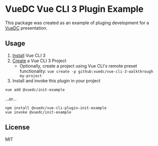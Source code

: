 # VueDC Vue CLI 3 Plugin Example
This package was created as an example of pluging development for a [VueDC](https://www.vuedc.io) presentation.

## Usage
1. [Install](https://cli.vuejs.org/guide/installation.html) Vue CLI 3
1. [Create](https://cli.vuejs.org/guide/creating-a-project.html#vue-create) a Vue CLI 3 Project
	* Optionally, create a project using Vue CLI's remote preset functionality: `vue create -p github:vuedc/vue-cli-3-walkthrough my-project`
1. Install and invoke this plugin in your project
```
vue add @vuedc/init-example
```
...or...
```
npm install @vuedc/vue-cli-plugin-init-example
vue invoke @vuedc/init-example
```

## License
MIT